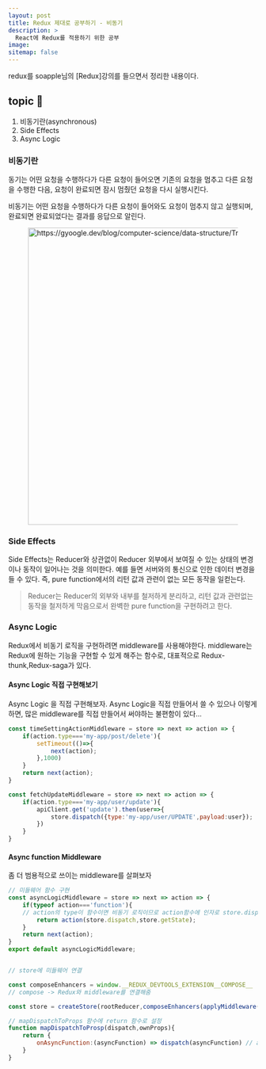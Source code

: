 ```yaml
---
layout: post
title: Redux 제대로 공부하기 - 비동기 
description: >
  React에 Redux를 적용하기 위한 공부 
image:
sitemap: false
---
```



redux를 soapple님의 [Redux]강의를 들으면서 정리한 내용이다.

## topic 🚀

1. 비동기란(asynchronous)
2. Side Effects
3. Async Logic

### 비동기란

동기는 어떤 요청을 수행하다가 다른 요청이 들어오면 기존의 요청을 멈추고 다른 요청을 수행한 다음, 요청이 완료되면 잠시 멈췄던 요청을 다시 실행시킨다.

비동기는 어떤 요청을 수행하다가 다른 요청이 들어와도 요청이 멈추지 않고 실행되며, 완료되면 완료되었다는 결과를 응답으로 알린다.


<figure>
    <img src="https://images.velog.io/images/dat0802/post/32583695-bf93-4d6e-856b-fe04e1cd2f1f/%E1%84%89%E1%85%B3%E1%84%8F%E1%85%B3%E1%84%85%E1%85%B5%E1%86%AB%E1%84%89%E1%85%A3%E1%86%BA%202022-03-18%20%E1%84%8B%E1%85%A9%E1%84%8C%E1%85%A5%E1%86%AB%203.36.46.png" width="600"  alt="https://gyoogle.dev/blog/computer-science/data-structure/Trie.html">
</figure>


### Side Effects

Side Effects는 Reducer와 상관없이 Reducer 외부에서 보여질 수 있는 상태의 변경이나 동작이 일어나는 것을 의미한다. 예를 들면 서버와의 통신으로 인한 데이터 변경을 들 수 있다. 즉, pure function에서의 리턴 값과 관련이 없는 모든 동작을 일컫는다.

> Reducer는 Reducer의 외부와 내부를 철저하게 분리하고, 리턴 값과 관련없는 동작을 철저하게 막음으로서 완벽한 pure function을 구현하려고 한다.

### Async Logic

Redux에서 비동기 로직을 구현하려면 middleware를 사용해야한다.
middleware는 Redux에 원하는 기능을 구현할 수 있게 해주는 함수로, 대표적으로 Redux-thunk,Redux-saga가 있다.

#### Async Logic 직접 구현해보기

Async Logic 을 직접 구현해보자. Async Logic을 직접 만들어서 쓸 수 있으나 이렇게 하면, 많은 middleware를 직접 만들어서 써야하는 불편함이 있다...

```js
const timeSettingActionMiddleware = store => next => action => {
    if(action.type==='my-app/post/delete'){
        setTimeout(()=>{
            next(action);
        },1000)
    }
    return next(action);
}

const fetchUpdateMiddleware = store => next => action => {
    if(action.type==='my-app/user/update'){
        apiClient.get('update').then(user=>{
            store.dispatch({type:'my-app/user/UPDATE',payload:user});
        })
    }
}

```

#### Async function Middleware

좀 더 범용적으로 쓰이는 middleware를 살펴보자

```js
// 미들웨어 함수 구현
const asyncLogicMiddleware = store => next => action => {
    if(typeof action==='function'){ 
    // action의 type이 함수이면 비동기 로직이므로 action함수에 인자로 store.dispatch와 store.getState 기능을 넘김
        return action(store.dispatch,store.getState);
    }
    return next(action);
}
export default asyncLogicMiddleware;


// store에 미들웨어 연결

const composeEnhancers = window.__REDUX_DEVTOOLS_EXTENSION__COMPOSE__ || compose;
// compose -> Redux와 middleware를 연결해줌

const store = createStore(rootReducer,composeEnhancers(applyMiddleware(asyncFunctionMiddleware)));

// mapDispatchToProps 함수에 return 함수로 설정
function mapDispatchToProsp(dispatch,ownProps){
    return {
        onAsyncFunction:(asyncFunction) => dispatch(asyncFunction) // action 객체가 아닌 함수를 받아옴
    }
}


```